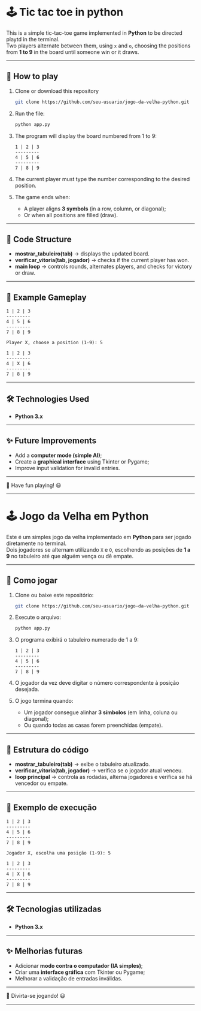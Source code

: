 # 🕹️ Tic tac toe in python

This is a simple tic-tac-toe game implemented in **Python**  to be directed playtd in the terminal.  
Two players alternate between them, using `x` and `o`, choosing the positions from **1 to 9** in the board until someone win or it draws.

---

## 🚀 How to play

1. Clone or download this repository
   ```bash
   git clone https://github.com/seu-usuario/jogo-da-velha-python.git

2. Run the file:

   ```bash
   python app.py
   ```
3. The program will display the board numbered from 1 to 9:

   ```
   1 | 2 | 3
   ---------
   4 | 5 | 6
   ---------
   7 | 8 | 9
   ```
4. The current player must type the number corresponding to the desired position.
5. The game ends when:

   * A player aligns **3 symbols** (in a row, column, or diagonal);
   * Or when all positions are filled (draw).

---

## 📂 Code Structure

* **mostrar\_tabuleiro(tab)** → displays the updated board.
* **verificar\_vitoria(tab, jogador)** → checks if the current player has won.
* **main loop** → controls rounds, alternates players, and checks for victory or draw.

---

## 📸 Example Gameplay

```
1 | 2 | 3
---------
4 | 5 | 6
---------
7 | 8 | 9

Player X, choose a position (1-9): 5

1 | 2 | 3
---------
4 | X | 6
---------
7 | 8 | 9
```

---

## 🛠️ Technologies Used

* **Python 3.x**

---

## ✨ Future Improvements

* Add a **computer mode (simple AI)**;
* Create a **graphical interface** using Tkinter or Pygame;
* Improve input validation for invalid entries.

---

📌 Have fun playing! 😃

---



# 🕹️ Jogo da Velha em Python

Este é um simples jogo da velha implementado em **Python** para ser jogado diretamente no terminal.  
Dois jogadores se alternam utilizando `X` e `O`, escolhendo as posições de **1 a 9** no tabuleiro até que alguém vença ou dê empate.

---

## 🚀 Como jogar

1. Clone ou baixe este repositório:
   ```bash
   git clone https://github.com/seu-usuario/jogo-da-velha-python.git

2. Execute o arquivo:

   ```bash
   python app.py
   ```
3. O programa exibirá o tabuleiro numerado de 1 a 9:

   ```
   1 | 2 | 3
   ---------
   4 | 5 | 6
   ---------
   7 | 8 | 9
   ```
4. O jogador da vez deve digitar o número correspondente à posição desejada.
5. O jogo termina quando:

   * Um jogador consegue alinhar **3 símbolos** (em linha, coluna ou diagonal);
   * Ou quando todas as casas forem preenchidas (empate).

---

## 📂 Estrutura do código

* **mostrar\_tabuleiro(tab)** → exibe o tabuleiro atualizado.
* **verificar\_vitoria(tab, jogador)** → verifica se o jogador atual venceu.
* **loop principal** → controla as rodadas, alterna jogadores e verifica se há vencedor ou empate.

---

## 📸 Exemplo de execução

```
1 | 2 | 3
---------
4 | 5 | 6
---------
7 | 8 | 9

Jogador X, escolha uma posição (1-9): 5

1 | 2 | 3
---------
4 | X | 6
---------
7 | 8 | 9
```

---

## 🛠️ Tecnologias utilizadas

* **Python 3.x**

---

## ✨ Melhorias futuras

* Adicionar **modo contra o computador (IA simples)**;
* Criar uma **interface gráfica** com Tkinter ou Pygame;
* Melhorar a validação de entradas inválidas.

---

📌 Divirta-se jogando! 😃

---
